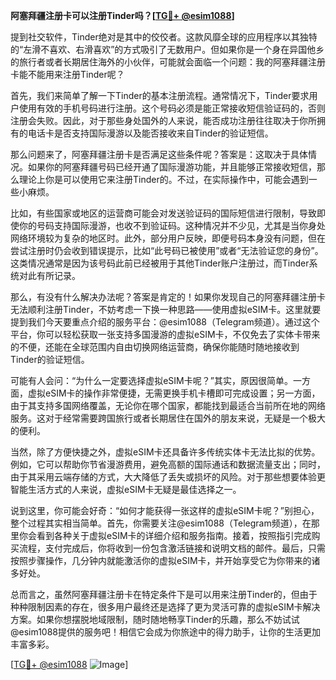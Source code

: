 **阿塞拜疆注册卡可以注册Tinder吗？[[TG💪+ @esim1088](https://t.me/s/esim1088)]**

提到社交软件，Tinder绝对是其中的佼佼者。这款风靡全球的应用程序以其独特的“左滑不喜欢、右滑喜欢”的方式吸引了无数用户。但如果你是一个身在异国他乡的旅行者或者长期居住海外的小伙伴，可能就会面临一个问题：我的阿塞拜疆注册卡能不能用来注册Tinder呢？

首先，我们来简单了解一下Tinder的基本注册流程。通常情况下，Tinder要求用户使用有效的手机号码进行注册。这个号码必须是能正常接收短信验证码的，否则注册会失败。因此，对于那些身处国外的人来说，能否成功注册往往取决于你所拥有的电话卡是否支持国际漫游以及能否接收来自Tinder的验证短信。

那么问题来了，阿塞拜疆注册卡是否满足这些条件呢？答案是：这取决于具体情况。如果你的阿塞拜疆号码已经开通了国际漫游功能，并且能够正常接收短信，那么理论上你是可以使用它来注册Tinder的。不过，在实际操作中，可能会遇到一些小麻烦。

比如，有些国家或地区的运营商可能会对发送验证码的国际短信进行限制，导致即使你的号码支持国际漫游，也收不到验证码。这种情况并不少见，尤其是当你身处网络环境较为复杂的地区时。此外，部分用户反映，即便号码本身没有问题，但在尝试注册时仍会收到错误提示，比如“此号码已被使用”或者“无法验证您的身份”。这类情况通常是因为该号码此前已经被用于其他Tinder账户注册过，而Tinder系统对此有所记录。

那么，有没有什么解决办法呢？答案是肯定的！如果你发现自己的阿塞拜疆注册卡无法顺利注册Tinder，不妨考虑一下换一种思路——使用虚拟eSIM卡。这里就要提到我们今天要重点介绍的服务平台：@esim1088（Telegram频道）。通过这个平台，你可以轻松获取一张支持多国漫游的虚拟eSIM卡，不仅免去了实体卡带来的不便，还能在全球范围内自由切换网络运营商，确保你能随时随地接收到Tinder的验证短信。

可能有人会问：“为什么一定要选择虚拟eSIM卡呢？”其实，原因很简单。一方面，虚拟eSIM卡的操作非常便捷，无需更换手机卡槽即可完成设置；另一方面，由于其支持多国网络覆盖，无论你在哪个国家，都能找到最适合当前所在地的网络服务。这对于经常需要跨国旅行或者长期居住在国外的朋友来说，无疑是一个极大的便利。

当然，除了方便快捷之外，虚拟eSIM卡还具备许多传统实体卡无法比拟的优势。例如，它可以帮助你节省漫游费用，避免高额的国际通话和数据流量支出；同时，由于其采用云端存储的方式，大大降低了丢失或损坏的风险。对于那些想要体验更智能生活方式的人来说，虚拟eSIM卡无疑是最佳选择之一。

说到这里，你可能会好奇：“如何才能获得一张这样的虚拟eSIM卡呢？”别担心，整个过程其实相当简单。首先，你需要关注@esim1088（Telegram频道），在那里你会看到各种关于虚拟eSIM卡的详细介绍和服务指南。接着，按照指引完成购买流程，支付完成后，你将收到一份包含激活链接和说明文档的邮件。最后，只需按照步骤操作，几分钟内就能激活你的虚拟eSIM卡，并开始享受它为你带来的诸多好处。

总而言之，虽然阿塞拜疆注册卡在特定条件下是可以用来注册Tinder的，但由于种种限制因素的存在，很多用户最终还是选择了更为灵活可靠的虚拟eSIM卡解决方案。如果你想摆脱地域限制，随时随地畅享Tinder的乐趣，那么不妨试试@esim1088提供的服务吧！相信它会成为你旅途中的得力助手，让你的生活更加丰富多彩。

[[TG💪+ @esim1088](https://t.me/s/esim1088) ![Image](https://i.postimg.cc/4NQfJmqS/Snipaste-2025-05-13-00-14-12.png)]